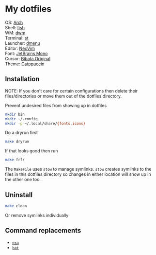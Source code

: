 # My dotfiles

OS: [Arch](https://archlinux.org/) <br>
Shell: [fish](https://fishshell.com) <br>
WM: [dwm](https://github.com/lnhrnndz/dwm) <br>
Terminal: [st](https://github.com/lnhrnndz/st) <br>
Launcher: [dmenu](https://github.com/lnhrnndz/dmenu) <br>
Editor: [NeoVim](https://github.com/lnhrnndz/NeoVim) <br>
Font: [JetBrains Mono](https://www.jetbrains.com/lp/mono/) <br>
Cursor: [Bibata Original](https://github.com/ful1e5/Bibata_Cursor) <br>
Theme: [Catppuccin](https://github.com/catppuccin/catppuccin) <br>

## Installation

NOTE: If you don't care for certain configurations then delete their files/directories
or move them out of the dotfiles directory.

Prevent undesired files from showing up in dotfiles
```bash
mkdir bin
mkdir ~/.config
mkdir -p ~/.local/share/{fonts,icons}
```

Do a dryrun first
```bash
make dryrun
```

If that looks good then run
```bash
make frfr
```

The `MakeFile` uses `stow` to manage symlinks.
`stow` creates symlinks to the files in this dotfiles directory so changes in either location will show up in the other one too.

## Uninstall

```bash
make clean
```

Or remove symlinks individually

## Command replacements

- [`exa`](https://github.com/ogham/exa)
- [`bat`](https://github.com/sharkdp/bat)
